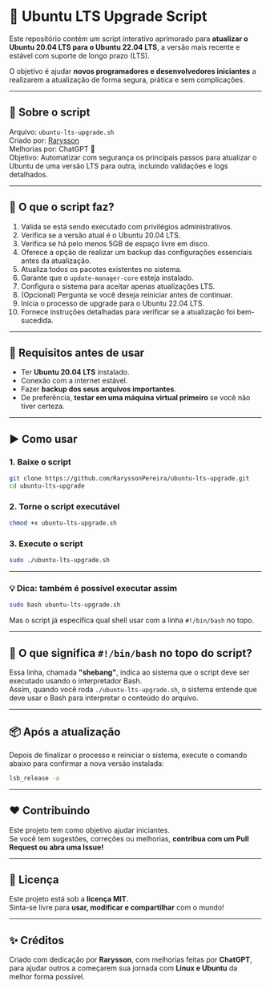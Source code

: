 # 🧱 Ubuntu LTS Upgrade Script

Este repositório contém um script interativo aprimorado para **atualizar o Ubuntu 20.04 LTS para o Ubuntu 22.04 LTS**, a versão mais recente e estável com suporte de longo prazo (LTS).

O objetivo é ajudar **novos programadores e desenvolvedores iniciantes** a realizarem a atualização de forma segura, prática e sem complicações.

---

## 📜 Sobre o script

Arquivo: `ubuntu-lts-upgrade.sh`  
Criado por: [Rarysson](https://github.com/RaryssonPereira)  
Melhorias por: ChatGPT 🚀  
Objetivo: Automatizar com segurança os principais passos para atualizar o Ubuntu de uma versão LTS para outra, incluindo validações e logs detalhados.

---

## 🔧 O que o script faz?

1. Valida se está sendo executado com privilégios administrativos.
2. Verifica se a versão atual é o Ubuntu 20.04 LTS.
3. Verifica se há pelo menos 5GB de espaço livre em disco.
4. Oferece a opção de realizar um backup das configurações essenciais antes da atualização.
5. Atualiza todos os pacotes existentes no sistema.
6. Garante que o `update-manager-core` esteja instalado.
7. Configura o sistema para aceitar apenas atualizações LTS.
8. (Opcional) Pergunta se você deseja reiniciar antes de continuar.
9. Inicia o processo de upgrade para o Ubuntu 22.04 LTS.
10. Fornece instruções detalhadas para verificar se a atualização foi bem-sucedida.

---

## 🚨 Requisitos antes de usar

- Ter **Ubuntu 20.04 LTS** instalado.
- Conexão com a internet estável.
- Fazer **backup dos seus arquivos importantes**.
- De preferência, **testar em uma máquina virtual primeiro** se você não tiver certeza.

---

## ▶️ Como usar

### 1. Baixe o script

```bash
git clone https://github.com/RaryssonPereira/ubuntu-lts-upgrade.git
cd ubuntu-lts-upgrade
```

### 2. Torne o script executável

```bash
chmod +x ubuntu-lts-upgrade.sh
```

### 3. Execute o script

```bash
sudo ./ubuntu-lts-upgrade.sh
```

---

### 💡 Dica: também é possível executar assim

```bash
sudo bash ubuntu-lts-upgrade.sh
```

Mas o script já especifica qual shell usar com a linha `#!/bin/bash` no topo.

---

## 🧠 O que significa `#!/bin/bash` no topo do script?

Essa linha, chamada **"shebang"**, indica ao sistema que o script deve ser executado usando o interpretador Bash.  
Assim, quando você roda `./ubuntu-lts-upgrade.sh`, o sistema entende que deve usar o Bash para interpretar o conteúdo do arquivo.

---

## 📦 Após a atualização

Depois de finalizar o processo e reiniciar o sistema, execute o comando abaixo para confirmar a nova versão instalada:

```bash
lsb_release -a
```

---

## ❤️ Contribuindo

Este projeto tem como objetivo ajudar iniciantes.  
Se você tem sugestões, correções ou melhorias, **contribua com um Pull Request ou abra uma Issue!**

---

## 📜 Licença

Este projeto está sob a **licença MIT**.  
Sinta-se livre para **usar, modificar e compartilhar** com o mundo!

---

## ✨ Créditos

Criado com dedicação por **Rarysson**, com melhorias feitas por **ChatGPT**, para ajudar outros a começarem sua jornada com **Linux e Ubuntu** da melhor forma possível.
